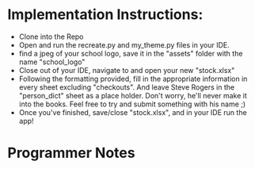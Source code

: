 # Implementation Instructions:

* Clone into the Repo
* Open and run the recreate.py and my_theme.py files in your IDE.
* find a jpeg of your school logo, save it in the "assets" folder with the name "school_logo"
* Close out of your IDE, navigate to and open your new "stock.xlsx"
* Following the formatting provided, fill in the appropriate information in every sheet excluding "checkouts". And leave Steve Rogers in the "person_dict" sheet as a place holder. Don't worry, he'll never make it into the books. Feel free to try and submit something with his name ;)
* Once you've finished, save/close "stock.xlsx", and in your IDE run the app!

# Programmer Notes
